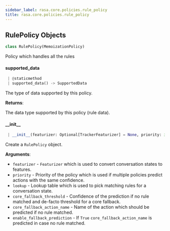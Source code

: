 ```yaml
---
sidebar_label: rasa.core.policies.rule_policy
title: rasa.core.policies.rule_policy
---
```


## RulePolicy Objects

```python
class RulePolicy(MemoizationPolicy)
```

Policy which handles all the rules

#### supported\_data

```python
 | @staticmethod
 | supported_data() -> SupportedData
```

The type of data supported by this policy.

**Returns**:

  The data type supported by this policy (rule data).

#### \_\_init\_\_

```python
 | __init__(featurizer: Optional[TrackerFeaturizer] = None, priority: int = FORM_POLICY_PRIORITY, lookup: Optional[Dict] = None, core_fallback_threshold: float = 0.3, core_fallback_action_name: Text = ACTION_DEFAULT_FALLBACK_NAME, enable_fallback_prediction: bool = True) -> None
```

Create a `RulePolicy` object.

**Arguments**:

- `featurizer` - `Featurizer` which is used to convert conversation states to
  features.
- `priority` - Priority of the policy which is used if multiple policies predict
  actions with the same confidence.
- `lookup` - Lookup table which is used to pick matching rules for a conversation
  state.
- `core_fallback_threshold` - Confidence of the prediction if no rule matched
  and de-facto threshold for a core fallback.
- `core_fallback_action_name` - Name of the action which should be predicted
  if no rule matched.
- `enable_fallback_prediction` - If `True` `core_fallback_action_name` is
  predicted in case no rule matched.

